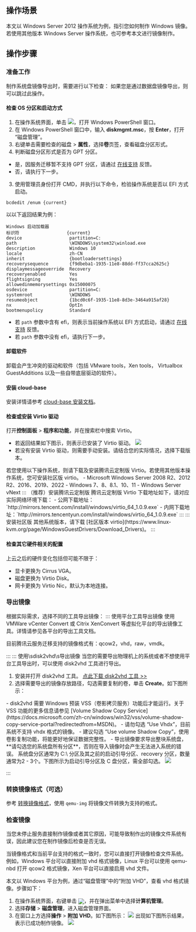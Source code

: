 ## 操作场景
本文以 Windows Server 2012 操作系统为例，指引您如何制作 Windows 镜像。若使用其他版本 Windows Server 操作系统，也可参考本文进行镜像制作。

## 操作步骤

### 准备工作

制作系统盘镜像导出时，需要进行以下检查：
<dx-alert infotype="explain" title="">
如果您是通过数据盘镜像导出，则可以跳过此操作。
</dx-alert>



#### 检查 OS 分区和启动方式

1. 在操作系统界面，单击 <img src="https://main.qcloudimg.com/raw/f0c84862ef30956c201c3e7c85a26eec.png" style="margin: 0;">，打开 Windows PowerShell 窗口。
2. 在 Windows PowerShell 窗口中，输入 **diskmgmt.msc**，按 **Enter**，打开 “磁盘管理”。
3. 右键单击需要检查的磁盘 > **属性**，选择**卷**页签，查看磁盘分区形式。
2. 判断磁盘分区形式是否为 GPT 分区。
 - 是，因服务迁移暂不支持 GPT 分区，请通过 [在线支持](https://cloud.tencent.com/online-service?from=doc_213) 反馈。
 - 否，请执行下一步。
3. 使用管理员身份打开 CMD，并执行以下命令，检验操作系统是否以 EFI 方式启动。
```shellsession
bcdedit /enum {current}
```
以以下返回结果为例：
```shellsession
Windows 启动加载器
标识符                  {current}
device                  partition=C:
path                    \WINDOWS\system32\winload.exe
description             Windows 10
locale                  zh-CN
inherit                 {bootloadersettings}
recoverysequence        {f9dbeba1-1935-11e8-88dd-ff37cca2625c}
displaymessageoverride  Recovery
recoveryenabled         Yes
flightsigning           Yes
allowedinmemorysettings 0x15000075
osdevice                partition=C:
systemroot              \WINDOWS
resumeobject            {1bcd0c6f-1935-11e8-8d3e-3464a915af28}
nx                      OptIn
bootmenupolicy          Standard
```
 - 若 `path` 参数中含有 efi，则表示当前操作系统以 EFI 方式启动，请通过 [在线支持](https://cloud.tencent.com/online-service?from=doc_213) 反馈。
 - 若 `path` 参数中没有 efi，请执行下一步。

#### 卸载软件

卸载会产生冲突的驱动和软件（包括 VMware tools，Xen tools， Virtualbox GuestAdditions 以及一些自带底层驱动的软件）。

#### 安装 cloud-base

安装详情请参考 [cloud-base 安装文档](https://cloud.tencent.com/document/product/213/30000)。

#### 检查或安装 Virtio 驱动

打开**控制面板** > **程序和功能**，并在搜索栏中搜索 Virtio。
- 若返回结果如下图示，则表示已安装了 Virtio 驱动。
![](https://main.qcloudimg.com/raw/d8b0c17385de25bd41cdfcd291008f5c.png)
- 若没有安装 Virtio 驱动，则需要手动安装。请结合您的实际情况，选择下载版本。
<dx-alert infotype="explain" title="">
若您使用以下操作系统，则请下载及安装腾讯云定制版 Virtio。若使用其他版本操作系统，您可安装社区版 virtio。
 - Microsoft Windows Server 2008 R2、2012 R2、2016、2019、2022
 - Windows 7、8、8.1、10、11
 - Windows Server vNext
</dx-alert>
<dx-tabs>
::: （推荐）安装腾讯云定制版
腾讯云定制版 Virtio 下载地址如下，请对应实际网络环境下载：
- 公网下载地址：`http://mirrors.tencent.com/install/windows/virtio_64_1.0.9.exe`
- 内网下载地址：`http://mirrors.tencentyun.com/install/windows/virtio_64_1.0.9.exe`
:::
::: 安装社区版
其他系统版本，请下载 [社区版本 virtio](https://www.linux-kvm.org/page/WindowsGuestDrivers/Download_Drivers)。
:::
</dx-tabs>


#### 检查其它硬件相关的配置

上云之后的硬件变化包括但可能不限于：
 - 显卡更换为 Cirrus VGA。
 - 磁盘更换为 Virtio Disk。
 - 网卡更换为 Virtio Nic，默认为本地连接。

### 导出镜像
根据实际需求，选择不同的工具导出镜像：
<dx-tabs>
::: 使用平台工具导出镜像[](id:Useplatform)
使用 VMWare vCenter Convert 或 Citrix XenConvert 等虚拟化平台的导出镜像工具。详情请参见各平台的导出工具文档。


<dx-alert infotype="explain" title="">
目前腾讯云服务迁移支持的镜像格式有：qcow2，vhd，raw，vmdk。
</dx-alert>


:::
::: 使用\sdisk2vhd\s导出镜像[](id:Usedisk2vhd)
当您的需要导出物理机上的系统或者不想使用平台工具导出时，可以使用 disk2vhd 工具进行导出。
1. 安装并打开 disk2vhd 工具。
[点此下载 disk2vhd 工具 >>](https://download.sysinternals.com/files/Disk2vhd.zip)
2. 选择需要导出的镜像存放路径，勾选需要复制的卷，单击 **Create**。如下图所示：
<dx-alert infotype="notice" title="">
- disk2vhd 需要 Windows 预装 VSS（卷影拷贝服务）功能后才能运行。关于 VSS 功能的更多信息请参见 [Volume Shadow Copy Service](https://docs.microsoft.com/zh-cn/windows/win32/vss/volume-shadow-copy-service-portal?redirectedfrom=MSDN)。
- 请勿勾选 “Use Vhdx”，目前系统不支持 vhdx 格式的镜像。
- 建议勾选 “Use volume Shadow Copy”，使用卷影复制功能，将能更好地保证数据完整性。
- 导出镜像要求导出整块系统盘，**请勾选您的系统盘所有分区**，否则在导入镜像时会产生无法进入系统的错误。
系统盘分区通常为 C:\ 分区及其之前的启动引导分区、recovery 分区，数量通常为2 - 3个。下图所示为启动引导分区及 C 盘分区，需全部勾选。
<img src="https://qcloudimg.tencent-cloud.cn/raw/3650329a69de87a323487098bc8f9e69.png"/>
</dx-alert>

:::
</dx-tabs>


### 转换镜像格式（可选）
参考 [转换镜像格式](https://cloud.tencent.com/document/product/213/62569#windows)，使用 `qemu-img` 将镜像文件转换为支持的格式。

### 检查镜像

<dx-alert infotype="explain" title="">
当您未停止服务直接制作镜像或者其它原因，可能导致制作出的镜像文件系统有误，因此建议您在制作镜像后检查是否无误。
</dx-alert>


当镜像格式和当前平台支持的格式一致时，您可以直接打开镜像检查文件系统。 例如，Windows 平台可以直接附加 vhd 格式镜像，Linux 平台可以使用 qemu-nbd 打开 qcow2 格式镜像，Xen 平台可以直接启用 vhd 文件。

本文以 Windows 平台为例，通过“磁盘管理”中的“附加 VHD”，查看 vhd 格式镜像。步骤如下：
1. 在操作系统界面，右键单击 <img src="https://main.qcloudimg.com/raw/3d815ac1c196b47b2eea7c3a516c3d88.png" style="margin:-4px 0px">，并在弹出菜单中选择**计算机管理**。
2. 选择**存储** > **磁盘管理**，进入磁盘管理界面。
3. 在窗口上方选择**操作** > **附加 VHD**。如下图所示：
![](https://main.qcloudimg.com/raw/447f09239201bfccd8adf62bd804c13e.png)
出现如下图所示结果，表示已成功制作镜像。
![](https://main.qcloudimg.com/raw/8a487604cfccb0bf34caad4cc75b3b15.png)
